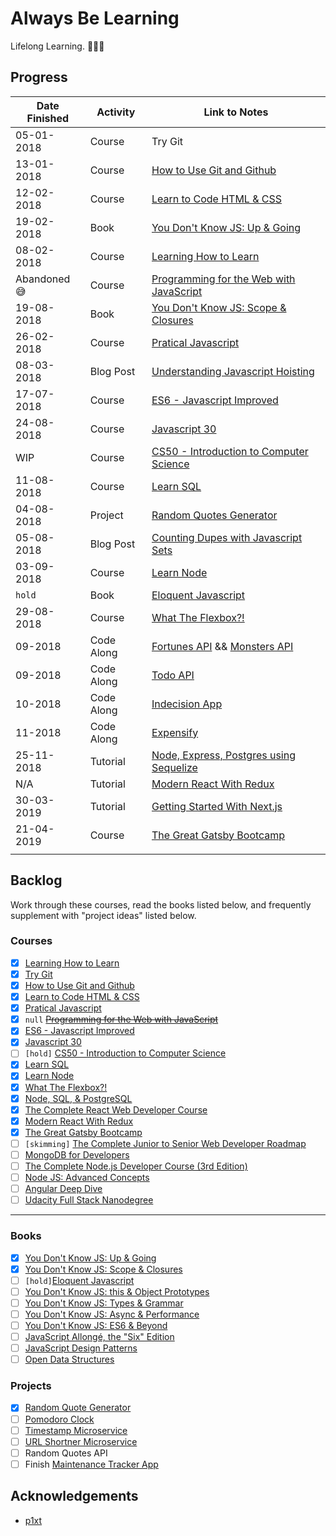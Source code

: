 # Always Be Learning

Lifelong Learning. 🤷🏾‍♂️

## Progress

| Date Finished | Activity   | Link to Notes                                                                                                        |
| ------------- | ---------- | -------------------------------------------------------------------------------------------------------------------- |
| 05-01-2018    | Course     | Try Git                                                                                                              |
| 13-01-2018    | Course     | [How to Use Git and Github](courses/how-to-use-git-and-github)                                                       |
| 12-02-2018    | Course     | [Learn to Code HTML & CSS](courses/learn-to-code-html-and-css)                                                       |
| 19-02-2018    | Book       | [You Don't Know JS: Up & Going](books/ydkjs-up-and-going)                                                            |
| 08-02-2018    | Course     | [Learning How to Learn](courses/learning-how-to-learn)                                                               |
| Abandoned 😅  | Course     | [Programming for the Web with JavaScript](courses/programming-for-the-web-with-js)                                   |
| 19-08-2018    | Book       | [You Don't Know JS: Scope & Closures](books/ydkjs-scope-and-closures)                                                |
| 26-02-2018    | Course     | [Pratical Javascript](courses/practical-javascript)                                                                  |
| 08-03-2018    | Blog Post  | [Understanding Javascript Hoisting](https://akhilo.me/code/javascript-hoisting/)                                     |
| 17-07-2018    | Course     | [ES6 - Javascript Improved](courses/es6/)                                                                            |
| 24-08-2018    | Course     | [Javascript 30](https://akhilome.github.io/js30/)                                                                    |
| WIP           | Course     | [CS50 - Introduction to Computer Science](courses/cs50)                                                              |
| 11-08-2018    | Course     | [Learn SQL](courses/learn-sql)                                                                                       |
| 04-08-2018    | Project    | [Random Quotes Generator](projects/random-quotes)                                                                    |
| 05-08-2018    | Blog Post  | [Counting Dupes with Javascript Sets](https://akhilo.me/code/duplicate-javascript-set/)                              |
| 03-09-2018    | Course     | [Learn Node](courses/learn-node)                                                                                     |
| `hold`        | Book       | [Eloquent Javascript](books/eloquent-js)                                                                             |
| 29-08-2018    | Course     | [What The Flexbox?!](courses/flexbox)                                                                                |
| 09-2018       | Code Along | [Fortunes API](https://github.com/akhilome/fortunes-api) && [Monsters API](https://github.com/akhilome/monsters-api) |
| 09-2018       | Code Along | [Todo API](https://github.com/akhilome/todo-api)                                                                     |
| 10-2018       | Code Along | [Indecision App](https://github.com/akhilome/indecision)                                                             |
| 11-2018       | Code Along | [Expensify](https://github.com/akhilome/expensify)                                                                   |
| 25-11-2018    | Tutorial   | [Node, Express, Postgres using Sequelize](https://github.com/akhilome/study/tree/master/tutorials/scotch-sequelize)  |
| N/A           | Tutorial   | [Modern React With Redux](https://www.udemy.com/react-redux/)                                                        |
| 30-03-2019    | Tutorial   | [Getting Started With Next.js](https://github.com/akhilome/study/tree/master/tutorials/hello-next)                   |
| 21-04-2019    | Course     | [The Great Gatsby Bootcamp](courses/great-gatsby-bootcamp)                                                           |
|               |            |                                                                                                                      |

## Backlog

Work through these courses, read the books listed below, and frequently supplement with "project ideas" listed below.

### Courses

- [x] [Learning How to Learn](https://www.coursera.org/learn/learning-how-to-learn)
- [x] [Try Git](https://try.github.io/levels/1/challenges/1)
- [x] [How to Use Git and Github](https://www.udacity.com/course/how-to-use-git-and-github--ud775)
- [x] [Learn to Code HTML & CSS](http://learn.shayhowe.com/html-css/)
- [x] [Pratical Javascript](https://watchandcode.com/p/practical-javascript)
- [x] `null` ~~[Programming for the Web with JavaScript](https://www.edx.org/course/programming-web-javascript-pennx-sd4x)~~
- [x] [ES6 - Javascript Improved](https://www.udacity.com/course/es6-javascript-improved--ud356)
- [x] [Javascript 30](https://javascript30.com/)
- [ ] `[hold]` [CS50 - Introduction to Computer Science](https://www.edx.org/course/cs50s-introduction-computer-science-harvardx-cs50x)
- [x] [Learn SQL](https://www.codecademy.com/learn/learn-sql/)
- [x] [Learn Node](https://learnnode.com/)
- [x] [What The Flexbox?!](https://flexbox.io/)
- [x] [Node, SQL, & PostgreSQL](https://www.udemy.com/node-postgresql/)
- [x] [The Complete React Web Developer Course](https://www.udemy.com/react-2nd-edition/)
- [x] [Modern React With Redux](https://www.udemy.com/react-redux/)
- [x] [The Great Gatsby Bootcamp](https://www.youtube.com/watch?v=8t0vNu2fCCM)
- [ ] `[skimming]` [The Complete Junior to Senior Web Developer Roadmap](https://www.udemy.com/the-complete-junior-to-senior-web-developer-roadmap/)
- [ ] [MongoDB for Developers](https://university.mongodb.com/courses/M101P/about)
- [ ] [The Complete Node.js Developer Course (3rd Edition)](https://www.udemy.com/the-complete-nodejs-developer-course-2/)
- [ ] [Node JS: Advanced Concepts](https://www.udemy.com/advanced-node-for-developers/)
- [ ] [Angular Deep Dive](./guides/deep-dives/angular.md)
- [ ] [Udacity Full Stack Nanodegree](guides/curriculums/udacity-fs-nd.md)

---

### Books

- [x] [You Don't Know JS: Up & Going](https://github.com/getify/You-Dont-Know-JS/blob/master/up%20&%20going/README.md#you-dont-know-js-up--going)
- [x] [You Don't Know JS: Scope & Closures](https://github.com/getify/You-Dont-Know-JS/blob/master/scope%20&%20closures/README.md#you-dont-know-js-scope--closures)
- [ ] `[hold]`[Eloquent Javascript](https://eloquentjavascript.net)
- [ ] [You Don't Know JS: this & Object Prototypes](https://github.com/getify/You-Dont-Know-JS/blob/master/this%20&%20object%20prototypes/README.md#you-dont-know-js-this--object-prototypes)
- [ ] [You Don't Know JS: Types & Grammar](https://github.com/getify/You-Dont-Know-JS/blob/master/types%20&%20grammar/README.md#you-dont-know-js-types--grammar)
- [ ] [You Don't Know JS: Async & Performance](https://github.com/getify/You-Dont-Know-JS/blob/master/async%20&%20performance/README.md#you-dont-know-js-async--performance)
- [ ] [You Don't Know JS: ES6 & Beyond](https://github.com/getify/You-Dont-Know-JS/blob/master/es6%20&%20beyond/README.md#you-dont-know-js-es6--beyond)
- [ ] [JavaScript Allongé, the "Six" Edition](https://leanpub.com/javascriptallongesix)
- [ ] [JavaScript Design Patterns](https://addyosmani.com/resources/essentialjsdesignpatterns/book/)
- [ ] [Open Data Structures](http://www.aupress.ca/books/120226/ebook/99Z_Morin_2013-Open_Data_Structures.pdf)

### Projects

- [x] [Random Quote Generator](https://learn.freecodecamp.org/front-end-libraries/front-end-libraries-projects/build-a-random-quote-machine/)
- [ ] [Pomodoro Clock](https://learn.freecodecamp.org/front-end-libraries/front-end-libraries-projects/build-a-pomodoro-clock/)
- [ ] [Timestamp Microservice](https://learn.freecodecamp.org/apis-and-microservices/apis-and-microservices-projects/timestamp-microservice/)
- [ ] [URL Shortner Microservice](https://learn.freecodecamp.org/apis-and-microservices/apis-and-microservices-projects/url-shortener-microservice/)
- [ ] Random Quotes API
- [ ] Finish [Maintenance Tracker App](https://github.com/akhilome/mantrckr)

## Acknowledgements

- [p1xt](https://github.com/p1xt)

